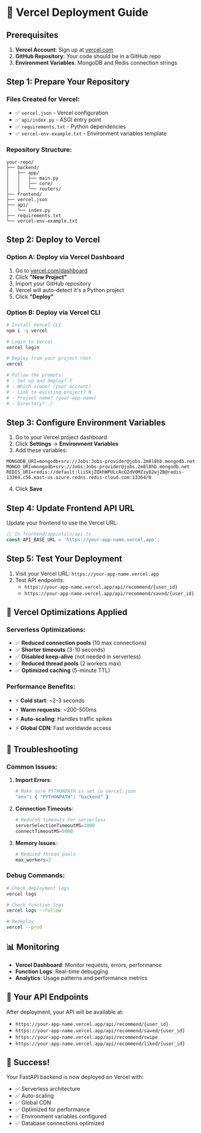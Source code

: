 # 🚀 Vercel Deployment Guide

## Prerequisites
1. **Vercel Account**: Sign up at [vercel.com](https://vercel.com)
2. **GitHub Repository**: Your code should be in a GitHub repo
3. **Environment Variables**: MongoDB and Redis connection strings

## Step 1: Prepare Your Repository

### Files Created for Vercel:
- ✅ `vercel.json` - Vercel configuration
- ✅ `api/index.py` - ASGI entry point
- ✅ `requirements.txt` - Python dependencies
- ✅ `vercel-env-example.txt` - Environment variables template

### Repository Structure:
```
your-repo/
├── backend/
│   ├── app/
│   │   ├── main.py
│   │   ├── core/
│   │   └── routers/
├── frontend/
├── vercel.json
├── api/
│   └── index.py
├── requirements.txt
└── vercel-env-example.txt
```

## Step 2: Deploy to Vercel

### Option A: Deploy via Vercel Dashboard
1. Go to [vercel.com/dashboard](https://vercel.com/dashboard)
2. Click **"New Project"**
3. Import your GitHub repository
4. Vercel will auto-detect it's a Python project
5. Click **"Deploy"**

### Option B: Deploy via Vercel CLI
```bash
# Install Vercel CLI
npm i -g vercel

# Login to Vercel
vercel login

# Deploy from your project root
vercel

# Follow the prompts:
# - Set up and deploy? Y
# - Which scope? (your account)
# - Link to existing project? N
# - Project name? (your-app-name)
# - Directory? ./
```

## Step 3: Configure Environment Variables

1. Go to your Vercel project dashboard
2. Click **Settings** → **Environment Variables**
3. Add these variables:

```
MONGODB_URI=mongodb+srv://Jobs:Jobs-provider@jobs.2m8l8hb.mongodb.net
MONGO_URI=mongodb+srv://Jobs:Jobs-provider@jobs.2m8l8hb.mongodb.net
REDIS_URI=redis://default:liiSkjZQkhWPULcAcQ2dV0MZzy82wj2B@redis-13364.c56.east-us.azure.redns.redis-cloud.com:13364/0
```

4. Click **Save**

## Step 4: Update Frontend API URL

Update your frontend to use the Vercel URL:

```typescript
// In frontend/app/utils/api.ts
const API_BASE_URL = 'https://your-app-name.vercel.app';
```

## Step 5: Test Your Deployment

1. Visit your Vercel URL: `https://your-app-name.vercel.app`
2. Test API endpoints:
   - `https://your-app-name.vercel.app/api/recommend/{user_id}`
   - `https://your-app-name.vercel.app/api/recommend/saved/{user_id}`

## 🎯 Vercel Optimizations Applied

### Serverless Optimizations:
- ✅ **Reduced connection pools** (10 max connections)
- ✅ **Shorter timeouts** (3-10 seconds)
- ✅ **Disabled keep-alive** (not needed in serverless)
- ✅ **Reduced thread pools** (2 workers max)
- ✅ **Optimized caching** (5-minute TTL)

### Performance Benefits:
- ⚡ **Cold start**: ~2-3 seconds
- ⚡ **Warm requests**: ~200-500ms
- ⚡ **Auto-scaling**: Handles traffic spikes
- ⚡ **Global CDN**: Fast worldwide access

## 🔧 Troubleshooting

### Common Issues:

1. **Import Errors**:
   ```bash
   # Make sure PYTHONPATH is set in vercel.json
   "env": { "PYTHONPATH": "backend" }
   ```

2. **Connection Timeouts**:
   ```python
   # Reduced timeouts for serverless
   serverSelectionTimeoutMS=3000
   connectTimeoutMS=5000
   ```

3. **Memory Issues**:
   ```python
   # Reduced thread pools
   max_workers=2
   ```

### Debug Commands:
```bash
# Check deployment logs
vercel logs

# Check function logs
vercel logs --follow

# Redeploy
vercel --prod
```

## 📊 Monitoring

- **Vercel Dashboard**: Monitor requests, errors, performance
- **Function Logs**: Real-time debugging
- **Analytics**: Usage patterns and performance metrics

## 🚀 Your API Endpoints

After deployment, your API will be available at:
- `https://your-app-name.vercel.app/api/recommend/{user_id}`
- `https://your-app-name.vercel.app/api/recommend/saved/{user_id}`
- `https://your-app-name.vercel.app/api/recommend/swipe`
- `https://your-app-name.vercel.app/api/recommend/liked/{user_id}`

## 🎉 Success!

Your FastAPI backend is now deployed on Vercel with:
- ✅ Serverless architecture
- ✅ Auto-scaling
- ✅ Global CDN
- ✅ Optimized for performance
- ✅ Environment variables configured
- ✅ Database connections optimized
